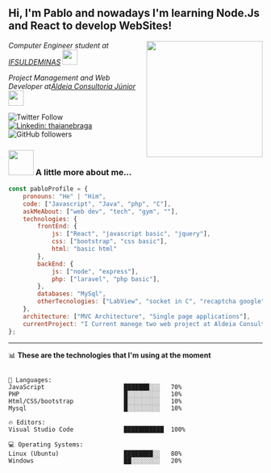 <h2>  Hi, I'm Pablo and nowadays I'm learning Node.Js and React to develop WebSites!</h2>
<img align='right' src="https://media.giphy.com/media/M9gbBd9nbDrOTu1Mqx/giphy.gif" width="230">

<p>
<em>Computer Engineer student at <a href="https://portal.pcs.ifsuldeminas.edu.br/">IFSULDEMINAS</a>
   <img src="https://media.giphy.com/media/ZEUODEtQiUZWGg6IHR/giphy.gif" width="30"> 
</em>
</p>

<p>
<em>Project Management and Web Developer at<a href="http://aldeiaconsultoriajr.com//">Aldeia Consultoria Júnior</a>
   <img src="https://media.giphy.com/media/UVG0BN8TOMKkPOJS6e/giphy.gif" width="30"> 
</em>
</p>

![Twitter Follow](https://img.shields.io/twitter/follow/PabloLucas4067?label=Follow) 
[![Linkedin: thaianebraga](https://img.shields.io/badge/-Pablo-blue?style=flat-square&logo=Linkedin&logoColor=white&link=https://www.linkedin.com/in/pablolucas890/)](https://www.linkedin.com/in/pablolucas890/)
![GitHub followers](https://img.shields.io/github/followers/pablolucas890?label=Follow&style=social)

### <img src="https://media.giphy.com/media/c7NKIZXSVZS0yhfaIG/giphy.gif" width="50"> A little more about me...  

```javascript
const pabloProfile = {
    pronouns: "He" | "Him",
    code: ["Javascript", "Java", "php", "C"],
    askMeAbout: ["web dev", "tech", "gym", ""],
    technologies: {
        frontEnd: {
            js: ["React", "javascript basic", "jquery"],
            css: ["bootstrap", "css basic"],
            html: "basic html"
        },
        backEnd: {
            js: ["node", "express"],
            php: ["laravel", "php basic"],
        },
        databases: "MySql",
        otherTecnologies: ["LabView", "socket in C", "recaptcha google", "tinyeditor", "netBeans", "visual studio code"]
    },
    architecture: ["MVC Architecture", "Single page applications"],
    currentProject: "I Current manege two web project at Aldeia Consultoria Júnior. One project is a landing page for another EJ, and other project is a stock control. We utilize some basics techs like js, bootstrap, php, mysql, ..."
};
```
---

📊 **These are the technologies that I'm using at the moment** 

```text

💬 Languages: 
JavaScript                      ███████░░░   70%
PHP                             █░░░░░░░░░   10% 
Html/CSS/bootstrap              █░░░░░░░░░   10% 
Mysql                           █░░░░░░░░░   10% 

🔥 Editors: 
Visual Studio Code              ███████████  100% 

💻 Operating Systems: 
Linux (Ubuntu)                  ████████░░   80%
Windows                         ██░░░░░░░░   20%

```

